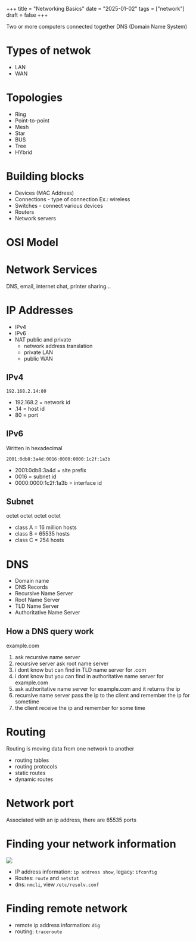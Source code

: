 +++
title = "Networking Basics"
date = "2025-01-02"
tags = ["network"]
draft = false
+++

Two or more computers connected together
DNS (Domain Name System)

# Types of netwok
- LAN
- WAN


# Topologies
- Ring
- Point-to-point
- Mesh
- Star
- BUS
- Tree
- HYbrid

# Building blocks
- Devices (MAC Address)
- Connections - type of connection Ex.: wireless
- Switches - connect various devices
- Routers
- Network servers

# OSI Model

# Network Services

DNS, email, internet chat, printer sharing...

# IP Addresses
- IPv4
- IPv6
- NAT
    public and private 
    - network address translation
    - private LAN
    - public WAN

## IPv4

```
192.168.2.14:80
```
- 192.168.2 = network id
- .14 = host id
- 80 = port

## IPv6
Written in hexadecimal
```
2001:0db8:3a4d:0016:0000:0000:1c2f:1a3b
```
- 2001:0db8:3a4d = site prefix
- 0016 = subnet id
- 0000:0000:1c2f:1a3b = interface id

## Subnet

octet octet octet octet

- class A = 16 million hosts
- class B = 65535 hosts
- class C = 254 hosts

# DNS
- Domain name
- DNS Records
- Recursive Name Server
- Root Name Server
- TLD Name Server
- Authoritative Name Server

## How a DNS query work

example.com
1. ask recursive name server
2. recursive server ask root name server
3. i dont know but can find in TLD name server for .com
4. i dont know but you can find in authoritative name server for example.com
5. ask authoritative name server for example.com and it returns the ip
6. recursive name server pass the ip to the client and remember the ip for sometime
7. the client receive the ip and remember for some time

# Routing
Routing is moving data from one network to another

- routing tables
- routing protocols
- static routes
- dynamic routes


# Network port
Associated with an ip address, there are 65535 ports

# Finding your network information
![]('./ip.png')
- IP address information: `ip address show`, legacy: `ifconfig`
- Routes: `route` and `netstat`
- dns: `nmcli`, view `/etc/resolv.conf`

# Finding remote network

- remote ip address information: `dig`
- routing: `traceroute`
